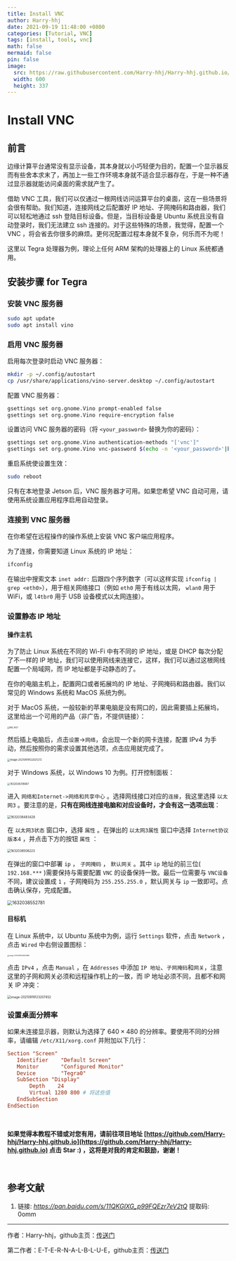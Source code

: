 ```yaml
---
title: Install VNC
author: Harry-hhj
date: 2021-09-19 11:48:00 +0800
categories: [Tutorial, VNC]
tags: [install, tools, vnc]
math: false
mermaid: false
pin: false
image:
  src: https://raw.githubusercontent.com/Harry-hhj/Harry-hhj.github.io/master/_posts/2021-09-19-Install-VNC.assets/desktop.jpg
  width: 600
  height: 337
---
```




# Install VNC

## 前言

边缘计算平台通常没有显示设备，其本身就以小巧轻便为目的，配置一个显示器反而有些舍本求末了，再加上一些工作环境本身就不适合显示器存在，于是一种不通过显示器就能访问桌面的需求就产生了。

借助 VNC 工具，我们可以仅通过一根网线访问运算平台的桌面，这在一些场景将会很有帮助。我们知道，连接网线之后配置好 IP 地址、子网掩码和路由器，我们可以轻松地通过 ssh 登陆目标设备。但是，当目标设备是 Ubuntu 系统且没有自动登录时，我们无法建立 ssh 连接的。对于这些特殊的场景，我觉得，配置一个 VNC ，将会省去你很多的麻烦。更何况配置过程本身就不复杂，何乐而不为呢！

这里以 Tegra 处理器为例，理论上任何 ARM 架构的处理器上的 Linux 系统都通用。



## 安装步骤 for Tegra

### 安装 VNC 服务器

```bash
sudo apt update
sudo apt install vino
```

### 启用 VNC 服务器

启用每次登录时启动 VNC 服务器：

```bash
mkdir -p ~/.config/autostart
cp /usr/share/applications/vino-server.desktop ~/.config/autostart
```

配置 VNC 服务器：

```bash
gsettings set org.gnome.Vino prompt-enabled false
gsettings set org.gnome.Vino require-encryption false
```

设置访问 VNC 服务器的密码（将 `<your_password>` 替换为你的密码）：

```bash
gsettings set org.gnome.Vino authentication-methods "['vnc']"
gsettings set org.gnome.Vino vnc-password $(echo -n '<your_password>'|base64)
```

重启系统使设置生效：

```bash
sudo reboot
```

只有在本地登录 Jetson 后，VNC 服务器才可用。如果您希望 VNC 自动可用，请使用系统设置应用程序启用自动登录。

### 连接到 VNC 服务器

在你希望在远程操作的操作系统上安装 VNC 客户端应用程序。

为了连接，你需要知道 Linux 系统的 IP 地址：

```bash
ifconfig
```

在输出中搜索文本 `inet addr:` 后跟四个序列数字（可以这样实现 `ifconfig | grep <eth0>`），用于相关网络接口（例如 `eth0` 用于有线以太网， `wlan0` 用于 WiFi，或 `l4tbr0` 用于 USB 设备模式以太网连接）。

### 设置静态 IP 地址

#### 操作主机

为了防止 Linux 系统在不同的 Wi-Fi 中有不同的 IP 地址，或是 DHCP 每次分配了不一样的 IP 地址，我们可以使用网线来连接它，这样，我们可以通过这根网线配置一个局域网，而 IP 地址都是手动静态的了。

在你的电脑主机上，配置网口或者拓展坞的 IP 地址、子网掩码和路由器。我们以常见的 Windows 系统和 MacOS 系统为例。

对于 MacOS 系统，一般较新的苹果电脑是没有网口的，因此需要插上拓展坞，这里给出一个可用的产品（非广告，不提供链接）：

<img src="https://raw.githubusercontent.com/Harry-hhj/Harry-hhj.github.io/master/_posts/2021-09-19-Install-VNC.assets/IMG_4627.PNG" alt="IMG_4627" style="zoom:30%;" />

然后插上电脑后，点击`设置`->`网络`，会出现一个新的网卡连接，配置 IPv4 为手动，然后按照你的需求设置其他选项，点击应用就完成了。

<img src="https://raw.githubusercontent.com/Harry-hhj/Harry-hhj.github.io/master/_posts/2021-09-19-Install-VNC.assets/image-20210919122021272.png" alt="image-20210919122021272" style="zoom:40%;" />

对于 Windows 系统，以 Windows 10 为例。打开控制面板：

<img src="https://raw.githubusercontent.com/Harry-hhj/Harry-hhj.github.io/master/_posts/2021-09-19-Install-VNC.assets/1632038318067.png" alt="1632038318067" style="zoom:40%;" />

进入 ``网络和Internet->网络和共享中心`` 。选择网线接口对应的``连接``，我这里选择 ``以太网3`` 。要注意的是，**只有在网线连接电脑和对应设备时，才会有这一选项出现**：

<img src="https://raw.githubusercontent.com/Harry-hhj/Harry-hhj.github.io/master/_posts/2021-09-19-Install-VNC.assets/1632038483428.png" alt="1632038483428" style="zoom:50%;" />

在 ``以太网3状态`` 窗口中，选择 ``属性`` 。在弹出的 ``以太网3属性`` 窗口中选择 ``Internet协议版本4`` ，并点击下方的按钮 ``属性`` ：

<img src="https://raw.githubusercontent.com/Harry-hhj/Harry-hhj.github.io/master/_posts/2021-09-19-Install-VNC.assets/1632038506223.png" alt="1632038506223" style="zoom:50%;" />

在弹出的窗口中部署 ``ip`` ， ``子网掩码`` ， ``默认网关`` 。其中 ``ip`` 地址的前三位( ``192.168.***`` )需要保持与需要配置 ``VNC`` 的设备保持一致。最后一位需要与 ``VNC设备`` 不同，建议设置成 ``1`` ，子网掩码为 ``255.255.255.0`` ，默认网关与 ``ip`` 一致即可。点击确认保存，完成配置。

<img src="https://raw.githubusercontent.com/Harry-hhj/Harry-hhj.github.io/master/_posts/2021-09-19-Install-VNC.assets/1632038552781.png" alt="1632038552781" style="zoom:70%;" />



#### 目标机

在 Linux 系统中，以 Ubuntu 系统中为例，运行 `Settings` 软件，点击 `Network` ，点击 `Wired` 中右侧设置图标：

<img src="https://raw.githubusercontent.com/Harry-hhj/Harry-hhj.github.io/master/_posts/2021-09-19-Install-VNC.assets/image-20210919122803884.png" alt="image-20210919122803884" style="zoom:25%;" />

点击 `IPv4` ，点击 `Manual` ，在 `Addresses` 中添加 `IP 地址`、`子网掩码`和`网关`，注意这里的子网和网关必须和远程操作机上的一致，而 IP 地址必须不同，且都不和网关 IP 冲突：

<img src="https://raw.githubusercontent.com/Harry-hhj/Harry-hhj.github.io/master/_posts/2021-09-19-Install-VNC.assets/image-20210919123207452.png" alt="image-20210919123207452" style="zoom:50%;" />

### 设置桌面分辨率

如果未连接显示器，则默认为选择了 $640\times480$ 的分辨率。要使用不同的分辨率，请编辑 `/etc/X11/xorg.conf` 并附加以下几行：

```conf
Section "Screen"
   Identifier    "Default Screen"
   Monitor       "Configured Monitor"
   Device        "Tegra0"
   SubSection "Display"
       Depth    24
       Virtual 1280 800 # 将这些值
   EndSubSection
EndSection
```



<br/>

**如果觉得本教程不错或对您有用，请前往项目地址 [https://github.com/Harry-hhj/Harry-hhj.github.io](https://github.com/Harry-hhj/Harry-hhj.github.io) 点击 Star :) ，这将是对我的肯定和鼓励，谢谢！**

<br/>



## 参考文献

1.   链接: _<https://pan.baidu.com/s/11QKGlXG_p99FQEzr7eV2tQ>_ 提取码: 0omm



-----

作者：Harry-hhj，github主页：[传送门](https://github.com/Harry-hhj)

第二作者：E-T-E-R-N-A-L-B-L-U-E，github主页：[传送门](https://github.com/E-T-E-R-N-A-L-B-L-U-E)


